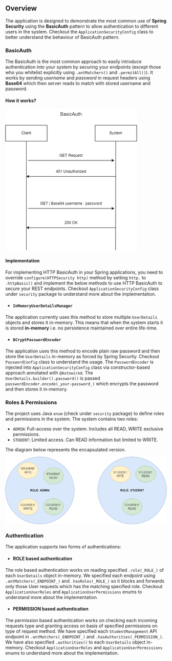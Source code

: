 ## Overview
The application is designed to demonstrate the most common use of **Spring Security** using the **BasicAuth** pattern to allow authentication to different users in the system. Checkout the `ApplicationSecurityConfig` class to better understand the behaviour of BasicAuth pattern.

### BasicAuth
The BasicAuth is the most common approach to easily introduce authentication into your system by securing your endpoints (except those who you whitelist explicitly using `.antMatchers()` and `.permitAll()`). It works by sending _username_ and _password_ in request headers using **Base64** which then server reads to match with stored username and password.

#### How it works?
![](misc/basicauth.png)

#### Implementation
For implementing HTTP BasicAuth in your Spring applications, you need to override `configure(HTTPSecurity http)` method by setting `http.` to `.httpBasic()` and implement the below methods to use HTTP BasicAuth to secure your REST endpoints. Checkout `ApplicationSecurityConfig` class under `security` package to understand more about the implementation. 

* #### `InMemoryUserDetailsManager`
The application currently uses this method to store multiple `UserDetails` objects and stores it in-memory. This means that when the system starts it is stored **in-memory** i.e. no persistence maintained over entire life-time.

* #### `BCryptPasswordEncoder`
The application uses this method to encode plain raw password and then store the `UserDetails` in-memory as forced by Spring Security. Checkout `PasswordConfig` class to understand the usage. The `PasswordEncoder` is injected into `ApplicationSecurityConfig` class via constructor-based approach annotated with `@Autowired`. The `UserDetails.builder().password()` is passed `passwordEncoder.encode(_your-password_)` which encrypts the password and then stores it in-memory.

### Roles & Permissions
The project uses Java `enum` (check under `security` package) to define roles and permissions in the system. The system contains two roles:
* `ADMIN`: Full-access over the system. Includes all READ, WRITE exclusive permissions.
* `STUDENT`: Limited access. Can READ information but limited to WRITE.

The diagram below represents the encapsulated version.

![](misc/roles_permissions.png)

### Authentication
The application supports two forms of authentications:

* #### ROLE based authentication
The role based authentication works on reading specified `.role(_ROLE_)` of each `UserDetails` object in-memory. We specified each endpoint using `.antMatchers(_ENDPOINT_)` and `.hasRoles(_ROLE_)` so it blocks and forwards only those User requests which has the matching specified role. Checkout `ApplicationUserRoles` and `ApplicationUserPermissions` enums to understand more about the implementation.

* #### PERMISSION based authentication
The permission based authentication works on checking each incoming requests type and granting access on basis of specified permissions on type of request method. We have specified each `StudentManagement` API endpoint in `.antMatchers(_ENDPOINT_)` and `.hasAuthorities(_PERMISSION_)`. We have also specified `.authorities()` to each `UserDetails` object in-memory. Checkout `ApplicationUserRoles` and `ApplicationUserPermissions` enums to understand more about the implementation.